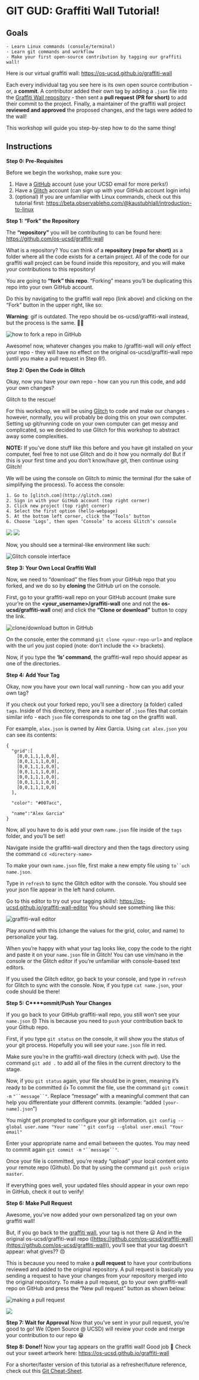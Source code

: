 # GIT GUD: Graffiti Wall Tutorial!

## Goals
    - Learn Linux commands (console/terminal)
    - Learn git commands and workflow
    - Make your first open-source contribution by tagging our graffiti wall!

Here is our virtual graffiti wall:
https://os-ucsd.github.io/graffiti-wall

Each every individual tag you see here is its own open source contribution - or, a **commit**. A contributor added their own tag by adding a `.json` file into the [Graffiti Wall repository](https://github.com/os-ucsd/graffiti-wall) - then sent a **pull request** **(PR for short)** to add their commit to the project. Finally, a maintainer of the graffiti wall project **reviewed and approved** the proposed changes, and the tags were added to the wall!

This workshop will guide you step-by-step how to do the same thing!

## Instructions

**Step 0: Pre-Requisites** 

Before we begin the workshop, make sure you:

1. Have a [GitHub](https://github.com/) account (use your UCSD email for more perks!)
2. Have a [Glitch](https://glitch.com/) account (can sign up with your GitHub account login info)
3. (optional) If you are unfamiliar with Linux commands, check out this tutorial first: https://beta.observablehq.com/@kaustubhlall/introduction-to-linux

**Step 1: “Fork” the Repository**

The **“repository”** you will be contributing to can be found here: 
https://github.com/os-ucsd/graffiti-wall

What is a repository?
You can think of a **repository (repo for short)** as a folder where all the code exists for a certain project. All of the code for our graffiti wall project can be found inside this repository, and you will make your contributions to this repository!

You are going to **“fork” this repo**. “Forking” means you’ll be duplicating this repo into your own GitHub account.

Do this by navigating to the graffiti wall repo (link above) and clicking on the “Fork” button in the upper right, like so:

**Warning**: gif is outdated. The repo should be os-ucsd/graffiti-wall instead, but the process is the same. 🤷‍♀️ 


![how to fork a repo in GitHub](https://paper-attachments.dropbox.com/s_316A2131CC31DC081E0DED8B0A9AA3DA49E09EFE7DF246B3D6917E29DF8D6A79_1539558706053_gitfork.gif)


Awesome! now, whatever changes you make to <username>/graffiti-wall will *only* effect your repo - they will have no effect on the original os-ucsd/graffiti-wall repo (until you make a pull request in Step 6!).

**Step 2: Open the Code in Glitch**

Okay, now you have your own repo - how can you run this code, and add your own changes?

Glitch to the rescue!

For this workshop, we will be using [Glitch](https://glitch.com/) to code and make our changes - however, normally, you will probably be doing this on your own computer. Setting up git/running code on your own computer can get messy and complicated, so we decided to use Glitch for this workshop to abstract away some complexities.

**NOTE:** If you’ve done stuff like this before and you have git installed on your computer, feel free to not use Glitch and do it how you normally do! But if this is your first time and you don’t know/have git, then continue using Glitch!

We will be using the console on Glitch to mimic the terminal (for the sake of simplifying the process). To access the console:

    1. Go to [glitch.com](http://glitch.com)
    2. Sign in with your GitHub account (top right corner)
    3. Click new project (top right corner)
    4. Select the first option (hello-webpage)
    5. At the bottom left corner, click the ‘Tools‘ button
    6. Choose ‘Logs’, then open ‘Console’ to access Glitch’s console
![](https://paper-attachments.dropbox.com/s_6CBBBBB17C75A61362D761A51418CAC644BC7DF3374BD3705B17481195DE7E50_1561708674421_image.png)
![](https://paper-attachments.dropbox.com/s_6CBBBBB17C75A61362D761A51418CAC644BC7DF3374BD3705B17481195DE7E50_1561708799150_image.png)


Now, you should see a terminal-like environment like such:

![Glitch console interface](https://paper-attachments.dropbox.com/s_9E5CF1A9EF15F156D86BAF4AC970B697E951B5DDBE01C223E398D160AC804672_1540064749070_2018-10-20.png)


**Step 3: Your Own Local Graffiti Wall**

Now, we need to “download” the files from your GitHub repo that you forked, and we do so by **cloning** the GitHub url on the console.

First, go to your graffiti-wall repo on your GitHub account (make sure your’re on the **<your_username>/graffiti-wall** one and not the **os-ucsd/graffiti-wall** one) and click the **“Clone or download”** button to copy the link.

![clone/download button in GitHub](https://paper-attachments.dropbox.com/s_6CBBBBB17C75A61362D761A51418CAC644BC7DF3374BD3705B17481195DE7E50_1539995960305_image.png)


  On the console, enter the command `git clone <your-repo-url>` and replace <your-repo-url> with the url you just copied (note: don’t include the <> brackets).
  
  Now, if you type the **‘ls’ command**, the graffiti-wall repo should appear as one of the directories.
  
**Step 4: Add Your Tag**

Okay, now you have your own local wall running - how can you add your own tag?

If you check out your forked repo, you’ll see a directory (a folder) called `tags`. Inside of this directory, there are a number of `.json` files that contain similar info - each `json` file corresponds to one tag on the graffiti wall.

For example, `alex.json` is owned by Alex Garcia. Using `cat alex.json` you can see its contents:

    {
      "grid":[
        [0,0,1,1,1,0,0],
        [0,0,1,1,1,0,0],
        [0,0,1,1,1,0,0],
        [0,0,1,1,1,0,0],
        [0,0,1,1,1,0,0],
        [0,0,1,1,1,0,0],
        [0,0,1,1,1,0,0]
      ],
    
      "color": "#007acc",
    
      "name":"Alex Garcia"
    }

Now, all you have to do is add your own `name.json` file inside of the `tags` folder, and you’ll be set!

Navigate inside the graffiti-wall directory and then the tags directory using the command `cd <directory-name>`

To make your own `name.json` file, first make a new empty file using `to``uch` `name.json`.

Type in `refresh` to sync the Glitch editor with the console. You should see your json file appear in the left hand column.

Go to this editor to try out your tagging skills!: https://os-ucsd.github.io/graffiti-wall-editor
You should see something like this:

![graffiti-wall editor](https://paper-attachments.dropbox.com/s_6CBBBBB17C75A61362D761A51418CAC644BC7DF3374BD3705B17481195DE7E50_1539996617123_image.png)


Play around with this (change the values for the grid, color, and name) to personalize your tag.

When you’re happy with what your tag looks like, copy the code to the right and paste it on your `name.json` file in Glitch! You can use vim/nano in the console or the Glitch editor if you’re unfamiliar with console-based text editors.

If you used the Glitch editor, go back to your console, and type in `refresh` for Glitch to sync with the console. Now, if you type `cat name.json`, your code should be there!

**Step 5:** **C****ommit/****P****ush** **Your Changes**

If you go back to your GitHub graffiti-wall repo, you still won’t see your `name.json` 😞 This is because you need to `push` your contribution back to your Github repo.

First, if you type `git status` on the console, it will show you the status of your git process. Hopefully you will see your `name.json` file in red.

Make sure you’re in the graffiti-wall directory (check with `pwd`). Use the command `git add .` to add all of the files in the current directory to the stage.

Now, if you `git status` again, your file should be in green, meaning it’s ready to be committed 👍 
To commit the file, use the command `git commit -m` `"``message``"`. Replace “message” with a meaningful comment that can help you differentiate your different commits. (example: “added `[your-name].json`")

You might get prompted to configure your git information.
`git config --global user.name "Your name``"`
`git config --global user.email "Your email"`

Enter your appropriate name and email between the quotes. You may need to commit again `git commit -m` `"``message``"`.

Once your file is committed, you’re ready “upload” your local content onto your remote repo (Github). Do that by using the command `git push origin master`.

If everything goes well, your updated files should appear in your own repo in GitHub, check it out to verify!

**Step 6: Make Pull Request**

Awesome, you’ve now added your own personalized tag on your own graffiti wall!

But, if you go back to the [graffiti wall](https://os-ucsd.github.io/graffiti-wall), your tag is not there 😦
And in the original os-ucsd/graffiti-wall repo ([https://github.com/os-ucsd/graffiti-wall](https://github.com/os-ucsd/graffiti-wall)), you’ll see that your tag doesn’t appear: what gives?? 😠

This is because you need to make a **pull request** to have your contributions reviewed and added to the original repository. A pull request is basically you sending a request to have your changes from your repository merged into the original repository. To make a pull request, go to your own graffiti-wall repo on GitHub and press the “New pull request” button as shown below:

![making a pull request](https://paper-attachments.dropbox.com/s_316A2131CC31DC081E0DED8B0A9AA3DA49E09EFE7DF246B3D6917E29DF8D6A79_1539558706183_gitpr.gif)

![](https://paper-attachments.dropbox.com/s_316A2131CC31DC081E0DED8B0A9AA3DA49E09EFE7DF246B3D6917E29DF8D6A79_1539558706093_image.png)


**Step 7: Wait for Approval**
Now that you’ve sent in your pull request, you’re good to go! We (Open Source @ UCSD) will review your code and merge your contribution to our repo 😁

**Step 8: Done!!**
Now your tag appears on the graffiti wall! Good job 🎉
Check out your sweet artwork here: https://os-ucsd.github.io/graffiti-wall

For a shorter/faster version of this tutorial as a refresher/future reference, check out this [Git Cheat-Sheet](https://beta.observablehq.com/@vmm2297/git-cheat-sheet).

